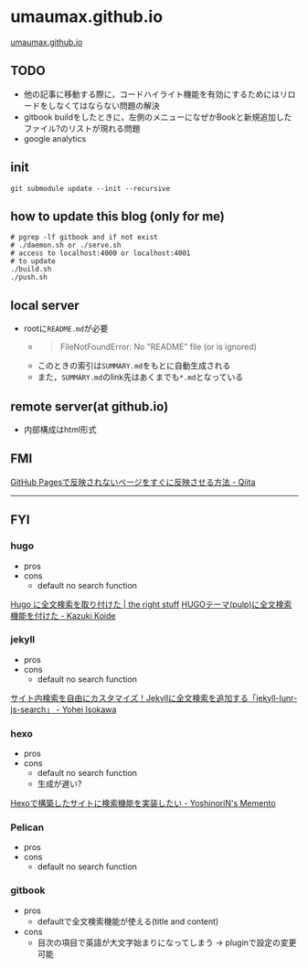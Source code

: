 # umaumax.github.io

[umaumax.github.io]( https://umaumax.github.io/ )

## TODO
* 他の記事に移動する際に，コードハイライト機能を有効にするためにはリロードをしなくてはならない問題の解決
* gitbook buildをしたときに，左側のメニューになぜかBookと新規追加したファイル?のリストが現れる問題
* google analytics

## init
```
git submodule update --init --recursive
```

## how to update this blog (only for me)
```
# pgrep -lf gitbook and if not exist
# ./daemon.sh or ./serve.sh
# access to localhost:4000 or localhost:4001
# to update
./build.sh
./push.sh
```

## local server
* rootに`README.md`が必要
  * > FileNotFoundError: No "README" file (or is ignored)
  * このときの索引は`SUMMARY.md`をもとに自動生成される
  * また，`SUMMARY.md`のlink先はあくまでも`*.md`となっている

## remote server(at github.io)
* 内部構成はhtml形式

## FMI
[GitHub Pagesで反映されないページをすぐに反映させる方法 \- Qiita]( https://qiita.com/shge/items/ac20f45c9e8e0b4f33cc )

----

## FYI
### hugo
* pros
* cons
  * default no search function

[Hugo に全文検索を取り付けた \| the right stuff]( http://rs.luminousspice.com/hugo-site-search/ )
[HUGOテーマ\(pulp\)に全文検索機能を付けた \- Kazuki Koide]( https://koirand.github.io/blog/2018/pulp-search/ )

### jekyll
* pros
* cons
  * default no search function

[サイト内検索を自由にカスタマイズ！Jekyllに全文検索を追加する「jekyll\-lunr\-js\-search」 \- Yohei Isokawa]( https://blog.yuhiisk.com/archive/2016/01/03/jekyll-full-text-search.html )

### hexo
* pros
* cons
  * default no search function
  * 生成が遅い?

[Hexoで構築したサイトに検索機能を実装したい \- YoshinoriN's Memento]( https://yoshinorin.net/2018/11/15/implement-search-feature-to-hexo/ )

### Pelican
* pros
* cons
  * default no search function

### gitbook
* pros
  * defaultで全文検索機能が使える(title and content)
* cons
  * 目次の項目で英語が大文字始まりになってしまう -> pluginで設定の変更可能
